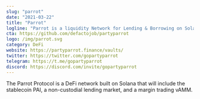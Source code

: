 ```yaml
---
slug: "parrot"
date: "2021-03-22"
title: "Parrot"
logline: "Parrot is a liquidity Network for Lending & Borrowing on Solana."
cta: https://github.com/defactojob/partyparrot
logo: /img/parrot.svg
category: DeFi
website: https://partyparrot.finance/vaults/	
twitter: https://twitter.com/gopartyparrot
telegram: https://t.me/gopartyparrot
discord: https://discord.com/invite/gopartyparrot		
---
```

The Parrot Protocol is a DeFi network built on Solana that will include the stablecoin PAI, a non-custodial lending market, and a margin trading vAMM.

